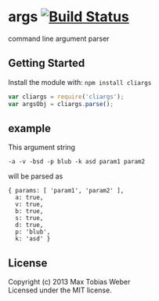 # args [![Build Status](https://secure.travis-ci.org/cioddi/node-args.png?branch=master)](http://travis-ci.org/cioddi/node-args)

command line argument parser

## Getting Started
Install the module with: `npm install cliargs`

```javascript
var cliargs = require('cliargs');
var argsObj = cliargs.parse();
```

## example

This argument string

```
-a -v -bsd -p blub -k asd param1 param2
```

will be parsed as

```
{ params: [ 'param1', 'param2' ],
  a: true,
  v: true,
  b: true,
  s: true,
  d: true,
  p: 'blub',
  k: 'asd' }
```

## License
Copyright (c) 2013 Max Tobias Weber  
Licensed under the MIT license.
